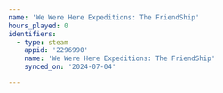 ```yaml
---
name: 'We Were Here Expeditions: The FriendShip'
hours_played: 0
identifiers:
  - type: steam
    appid: '2296990'
    name: 'We Were Here Expeditions: The FriendShip'
    synced_on: '2024-07-04'

---
```

